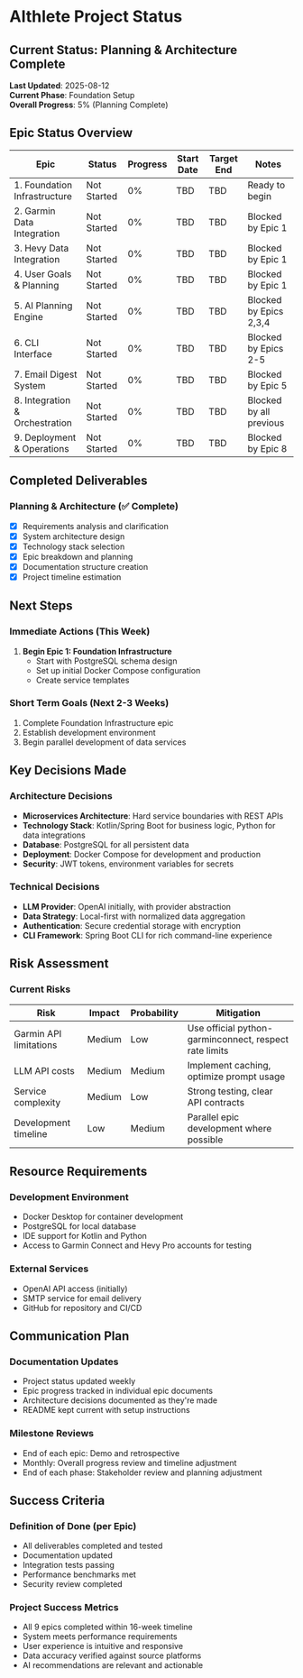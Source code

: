 # AIthlete Project Status

## Current Status: Planning & Architecture Complete

**Last Updated**: 2025-08-12  
**Current Phase**: Foundation Setup  
**Overall Progress**: 5% (Planning Complete)

## Epic Status Overview

| Epic | Status | Progress | Start Date | Target End | Notes |
|------|--------|----------|------------|------------|--------|
| 1. Foundation Infrastructure | Not Started | 0% | TBD | TBD | Ready to begin |
| 2. Garmin Data Integration | Not Started | 0% | TBD | TBD | Blocked by Epic 1 |
| 3. Hevy Data Integration | Not Started | 0% | TBD | TBD | Blocked by Epic 1 |
| 4. User Goals & Planning | Not Started | 0% | TBD | TBD | Blocked by Epic 1 |
| 5. AI Planning Engine | Not Started | 0% | TBD | TBD | Blocked by Epics 2,3,4 |
| 6. CLI Interface | Not Started | 0% | TBD | TBD | Blocked by Epics 2-5 |
| 7. Email Digest System | Not Started | 0% | TBD | TBD | Blocked by Epic 5 |
| 8. Integration & Orchestration | Not Started | 0% | TBD | TBD | Blocked by all previous |
| 9. Deployment & Operations | Not Started | 0% | TBD | TBD | Blocked by Epic 8 |

## Completed Deliverables

### Planning & Architecture (✅ Complete)
- [x] Requirements analysis and clarification
- [x] System architecture design
- [x] Technology stack selection
- [x] Epic breakdown and planning
- [x] Documentation structure creation
- [x] Project timeline estimation

## Next Steps

### Immediate Actions (This Week)
1. **Begin Epic 1: Foundation Infrastructure**
   - Start with PostgreSQL schema design
   - Set up initial Docker Compose configuration
   - Create service templates

### Short Term Goals (Next 2-3 Weeks)
1. Complete Foundation Infrastructure epic
2. Establish development environment
3. Begin parallel development of data services

## Key Decisions Made

### Architecture Decisions
- **Microservices Architecture**: Hard service boundaries with REST APIs
- **Technology Stack**: Kotlin/Spring Boot for business logic, Python for data integrations
- **Database**: PostgreSQL for all persistent data
- **Deployment**: Docker Compose for development and production
- **Security**: JWT tokens, environment variables for secrets

### Technical Decisions
- **LLM Provider**: OpenAI initially, with provider abstraction
- **Data Strategy**: Local-first with normalized data aggregation
- **Authentication**: Secure credential storage with encryption
- **CLI Framework**: Spring Boot CLI for rich command-line experience

## Risk Assessment

### Current Risks
| Risk | Impact | Probability | Mitigation |
|------|--------|-------------|------------|
| Garmin API limitations | Medium | Low | Use official python-garminconnect, respect rate limits |
| LLM API costs | Medium | Medium | Implement caching, optimize prompt usage |
| Service complexity | Medium | Low | Strong testing, clear API contracts |
| Development timeline | Low | Medium | Parallel epic development where possible |

## Resource Requirements

### Development Environment
- Docker Desktop for container development
- PostgreSQL for local database
- IDE support for Kotlin and Python
- Access to Garmin Connect and Hevy Pro accounts for testing

### External Services
- OpenAI API access (initially)
- SMTP service for email delivery
- GitHub for repository and CI/CD

## Communication Plan

### Documentation Updates
- Project status updated weekly
- Epic progress tracked in individual epic documents
- Architecture decisions documented as they're made
- README kept current with setup instructions

### Milestone Reviews
- End of each epic: Demo and retrospective
- Monthly: Overall progress review and timeline adjustment
- End of each phase: Stakeholder review and planning adjustment

## Success Criteria

### Definition of Done (per Epic)
- All deliverables completed and tested
- Documentation updated
- Integration tests passing
- Performance benchmarks met
- Security review completed

### Project Success Metrics
- All 9 epics completed within 16-week timeline
- System meets performance requirements
- User experience is intuitive and responsive
- Data accuracy verified against source platforms
- AI recommendations are relevant and actionable